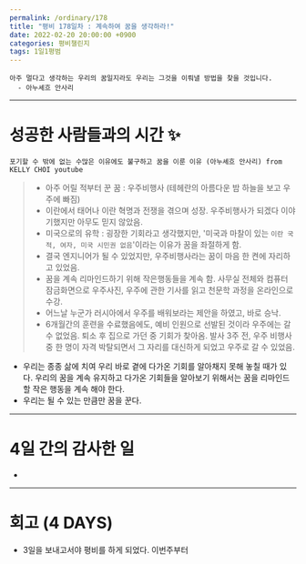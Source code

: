 ```yaml
---
permalink: /ordinary/178
title: "평비 178일차 : 계속하여 꿈을 생각하라!"
date: 2022-02-20 20:00:00 +0900
categories: 평비챌린지
tags: 1일1평범
---
```

```
아주 멀다고 생각하는 우리의 꿈일지라도 우리는 그것을 이뤄낼 방법을 찾을 것입니다.
  - 아누셰흐 안사리
```

---
# 성공한 사람들과의 시간 ✨
`포기할 수 밖에 없는 수많은 이유에도 불구하고 꿈을 이룬 이유 (아누셰흐 안사리) from KELLY CHOI youtube`  
> - 아주 어릴 적부터 꾼 꿈 : 우주비행사 (테헤란의 아름다운 밤 하늘을 보고 우주에 빠짐)
> - 이란에서 태어나 이란 혁명과 전쟁을 겪으며 성장. 우주비행사가 되겠다 이야기했지만 아무도 믿지 않았음.
> - 미국으로의 유학 : 굉장한 기회라고 생각했지만, '미국과 마찰이 있는 `이란 국적, 여자, 미국 시민권 없음`'이라는 이유가 꿈을 좌절하게 함.
> - 결국 엔지니어가 될 수 있었지만, 우주비행사라는 꿈이 마음 한 켠에 자리하고 있었음.
> - 꿈을 계속 리마인드하기 위해 작은행동들을 계속 함. 사무실 전체와 컴퓨터 잠금화면으로 우주사진, 우주에 관한 기사를 읽고 천문학 과정을 온라인으로 수강.
> - 어느날 누군가 러시아에서 우주를 배워보라는 제안을 하였고, 바로 승낙.
> - 6개월간의 훈련을 수료했음에도, 예비 인원으로 선발된 것이라 우주에는 갈 수 없었음. 퇴소 후 집으로 가던 중 기회가 찾아옴. 발사 3주 전, 우주 비행사 중 한 명이 자격 박탈되면서 그 자리를 대신하게 되었고 우주로 갈 수 있었음.

- 우리는 종종 삶에 치여 우리 바로 곁에 다가온 기회를 알아채지 못해 놓칠 때가 있다. 우리의 꿈을 계속 유지하고 다가온 기회들을 알아보기 위해서는 꿈을 리마인드 할 작은 행동을 계속 해야 한다.
- 우리는 될 수 있는 만큼만 꿈을 꾼다.

---
# 4일 간의 감사한 일
- 

---
# 회고 (4 DAYS)
- 3일을 보내고서야 평비를 하게 되었다. 이번주부터 
